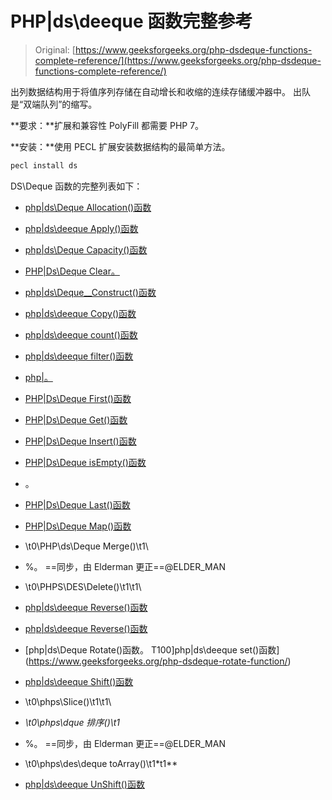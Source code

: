 # PHP|ds\deeque 函数完整参考

> Original: [https://www.geeksforgeeks.org/php-dsdeque-functions-complete-reference/](https://www.geeksforgeeks.org/php-dsdeque-functions-complete-reference/)

出列数据结构用于将值序列存储在自动增长和收缩的连续存储缓冲器中。 出队是“双端队列”的缩写。

**要求：**扩展和兼容性 PolyFill 都需要 PHP 7。

**安装：**使用 PECL 扩展安装数据结构的最简单方法。

```php
pecl install ds
```

DS\Deque 函数的完整列表如下：

*   [php|ds\Deque Allocation()函数](https://www.geeksforgeeks.org/php-dsdeque-allocate-function/)
*   [php|ds\deeque Apply()函数](https://www.geeksforgeeks.org/php-dsdeque-apply-function/)
*   [php|ds\Deque Capacity()函数](https://www.geeksforgeeks.org/php-dsdeque-capacity-function/)
*   [PHP|Ds\Deque Clear。](https://www.geeksforgeeks.org/php-dsdeque-clear-function/)
*   [php|ds\Deque__Construct()函数](https://www.geeksforgeeks.org/php-dsdeque-__construct-function/)
*   [php|ds\deeque Copy()函数](https://www.geeksforgeeks.org/php-dsdeque-copy-function/)
*   [php|ds\deeque count()函数](https://www.geeksforgeeks.org/php-dsdeque-count-function/)
*   [php|ds\deeque filter()函数](https://www.geeksforgeeks.org/php-dsdeque-filter-function/)
*   [php|。](https://www.geeksforgeeks.org/php-dsdeque-find-function/)
*   [PHP|Ds\Deque First()函数](https://www.geeksforgeeks.org/php-dsdeque-first-function/)
*   [PHP|Ds\Deque Get()函数](https://www.geeksforgeeks.org/php-dsdeque-get-function/)
*   [PHP|Ds\Deque Insert()函数](https://www.geeksforgeeks.org/php-dsdeque-insert-function/)
*   [PHP|Ds\Deque isEmpty()函数](https://www.geeksforgeeks.org/php-dsdeque-isempty-function/)
*   。
*   [PHP|Ds\Deque Last()函数](https://www.geeksforgeeks.org/php-dsdeque-last-function/)
*   [PHP|Ds\Deque Map()函数](https://www.geeksforgeeks.org/php-dsdeque-map-function/)

*   \\t0\\PHP\\ds\Deque Merge()\t1\
*   \%。 ==同步，由 Elderman 更正==@ELDER_MAN
*   \\t0\\PHPS\\DES\Delete()\t1\t1\\
*   [php|ds\deeque Reverse()函数](https://www.geeksforgeeks.org/php-dsdeque-reverse-function/)
*   [php|ds\deeque Reverse()函数](https://www.geeksforgeeks.org/php-dsdeque-reversed-function/)
*   [php|ds\Deque Rotate()函数。 T100]php|ds\deeque set()函数](https://www.geeksforgeeks.org/php-dsdeque-rotate-function/)
*   [php|ds\deeque Shift()函数](https://www.geeksforgeeks.org/php-dsdeque-shift-function/)
*   \\t0\\phps\\Slice()\t1\t1\\
*   *\t0\\phps\\dque 排序()\t1*
*   \%。 ==同步，由 Elderman 更正==@ELDER_MAN
*   \\t0\\phps\des\deque toArray()\t1*t1**
*   [php|ds\deeque UnShift()函数](https://www.geeksforgeeks.org/php-dsdeque-unshift-function/)